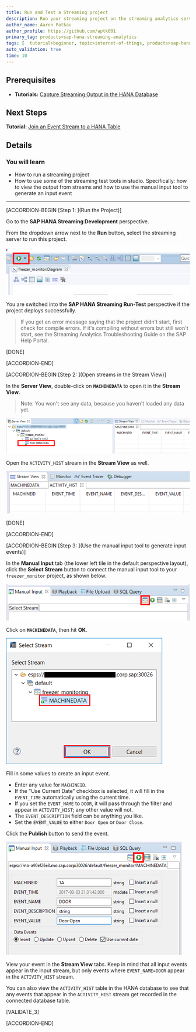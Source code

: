 ```yaml
---
title: Run and Test a Streaming project
description: Run your streaming project on the streaming analytics server. Use the test tools in HANA studio to send events to the input stream and view the output. Confirm that data is being captured in the HANA database.
author_name: Aaron Patkau
author_profile: https://github.com/aptk001
primary_tag: products>sap-hana-streaming-analytics
tags: [  tutorial>beginner, topic>internet-of-things, products>sap-hana-streaming-analytics, products>sap-hana\,-express-edition   ]
auto_validation: true
time: 10
---
```

## Prerequisites  
 - **Tutorials:** [Capture Streaming Output in the HANA Database](https://developers.sap.com/tutorials/sds-event-stream-tables.html)

## Next Steps
**Tutorial:** [Join an Event Stream to a HANA Table](https://developers.sap.com/tutorials/sds-stream-table-join.html)


## Details
### You will learn  
 - How to run a streaming project
 - How to use some of the streaming test tools in studio. Specifically:  how to view the output from streams and how to use the manual input tool to generate an input event

---

[ACCORDION-BEGIN [Step 1: ](Run the Project)]

Go to the **SAP HANA Streaming Development** perspective.

From the dropdown arrow next to the **Run** button, select the streaming server to run this project.

![run the project](1-runtheproject.png)

You are switched into the **SAP HANA Streaming Run-Test** perspective if the project deploys successfully.

> If you get an error message saying that the project didn't start, first check for compile errors.  If it's compiling without errors but still won't start, see the Streaming Analytics Troubleshooting Guide on the SAP Help Portal.

[DONE]

[ACCORDION-END]

[ACCORDION-BEGIN [Step 2: ](Open streams in the Stream View)]

In the **Server View**, double-click on **`MACHINEDATA`** to open it in the **Stream View**.

> Note: You won't see any data, because you haven't loaded any data yet.

![go to stream view](2-gotostreamview.png)

Open the `ACTIVITY_HIST` stream in the **Stream View** as well.

![open all tables](3-openalltables.png)

[DONE]

[ACCORDION-END]

[ACCORDION-BEGIN [Step 3: ](Use the manual input tool to generate input events)]

In the **Manual Input** tab (the lower left tile in the default perspective layout), click the **Select Stream** button to connect the manual input tool to your `freezer_monitor` project, as shown below.

![click manual input](2-clickmanualinput.png)

Click on **`MACHINEDATA`**, then hit **OK**.

![choose project](4-chooseproject.png)

Fill in some values to create an input event.

- Enter any value for `MACHINEID`.
- If the "Use Current Date" checkbox is selected, it will fill in the `EVENT_TIME` automatically using the current time.
- If you set the `EVENT_NAME` to `DOOR`, it will pass through the filter and appear in `ACTIVITY_HIST`; any other value will not.
- The `EVENT_DESCRIPTION` field can be anything you like.
- Set the `EVENT_VALUE` to either `Door Open` or `Door Close`.

Click the **Publish** button to send the event.

![fill info](5-fillinfo.png)

View your event in the **Stream View** tabs. Keep in mind that all input events appear in the input stream, but only events where `EVENT_NAME=DOOR` appear in the `ACTIVITY_HIST` stream.

You can also view the `ACTIVITY_HIST` table in the HANA database to see that any events that appear in the `ACTIVITY_HIST` stream get recorded in the connected database table.

[VALIDATE_3]

[ACCORDION-END]
